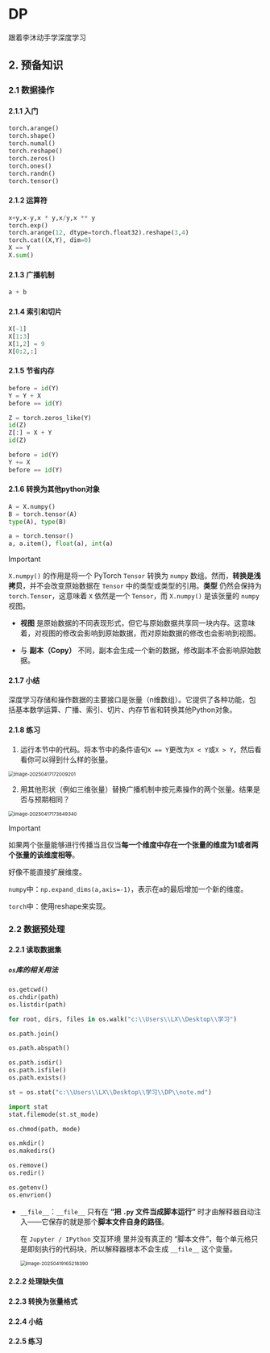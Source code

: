 # DP
跟着李沐动手学深度学习

## 2. 预备知识

### 2.1 数据操作

#### 2.1.1 入门

```python
torch.arange()
torch.shape()
torch.numal()
torch.reshape()
torch.zeros()
torch.ones()
torch.randn()
torch.tensor()
```

#### 2.1.2 运算符

```python
x+y,x-y,x * y,x/y,x ** y
torch.exp()
torch.arange(12, dtype=torch.float32).reshape(3,4)
torch.cat((X,Y), dim=0)
X == Y
X.sum()
```

#### 2.1.3 广播机制

```python
a + b
```

#### 2.1.4 索引和切片

```python
X[-1]
X[1:3]
X[1,2] = 9
X[0:2,:]
```

#### 2.1.5 节省内存

```python
before = id(Y)
Y = Y + X
before == id(Y)

Z = torch.zeros_like(Y)
id(Z)
Z[:] = X + Y
id(Z)

before = id(Y)
Y += X
before == id(Y)    
```

#### 2.1.6 转换为其他python对象

```python
A = X.numpy()
B = torch.tensor(A)
type(A), type(B)

a = torch.tensor()
a, a.item(), float(a), int(a)
```

> [!IMPORTANT]
>
> `X.numpy()` 的作用是将一个 PyTorch `Tensor` 转换为 `numpy` 数组。然而，**转换是浅拷贝**，并不会改变原始数据在 `Tensor` 中的类型或类型的引用。**类型** 仍然会保持为 `torch.Tensor`，这意味着 `X` 依然是一个 `Tensor`，而 `X.numpy()` 是该张量的 `numpy` 视图。
>
> - **视图** 是原始数据的不同表现形式，但它与原始数据共享同一块内存。这意味着，对视图的修改会影响到原始数据，而对原始数据的修改也会影响到视图。
>
> - 与 **副本（Copy）** 不同，副本会生成一个新的数据，修改副本不会影响原始数据。

#### 2.1.7 小结

深度学习存储和操作数据的主要接口是张量（n维数组）。它提供了各种功能，包括基本数学运算、广播、索引、切片、内存节省和转换其他Python对象。

#### 2.1.8 练习

1. 运行本节中的代码。将本节中的条件语句`X == Y`更改为`X < Y`或`X > Y`，然后看看你可以得到什么样的张量。

<img src="pictures\image-20250417172009201.png" alt="image-20250417172009201" style="zoom:67%;" />

2. 用其他形状（例如三维张量）替换广播机制中按元素操作的两个张量。结果是否与预期相同？

<img src="pictures\image-20250417173649340.png" alt="image-20250417173649340" style="zoom: 67%;" />

> [!IMPORTANT]
>
> 如果两个张量能够进行传播当且仅当**每一个维度中存在一个张量的维度为1或者两个张量的该维度相等**。
>
> 好像不能直接扩展维度。
>
> `numpy`中：`np.expand_dims(a,axis=-1)`，表示在a的最后增加一个新的维度。
>
> `torch`中：使用reshape来实现。

### 2.2 数据预处理

#### 2.2.1 读取数据集

##### `os`库的相关用法

```python
os.getcwd()
os.chdir(path)
os.listdir(path)

for root, dirs, files in os.walk("c:\\Users\\LX\\Desktop\\学习")

os.path.join()

os.path.abspath()

os.path.isdir()
os.path.isfile()
os.path.exists()

st = os.stat("c:\\Users\\LX\\Desktop\\学习\\DP\\note.md")

import stat
stat.filemode(st.st_mode)

os.chmod(path, mode)

os.mkdir()
os.makedirs()

os.remove()
os.redir()

os.getenv()
os.envrion()
```

- `__file__`：`__file__` 只有在 **“把 `.py` 文件当成脚本运行”** 时才由解释器自动注入——它保存的就是那个**脚本文件自身的路径**。

  在 `Jupyter / IPython` 交互环境 里并没有真正的 “脚本文件”，每个单元格只是即刻执行的代码块，所以解释器根本不会生成 `__file__` 这个变量。

  <img src="pictures\image-20250419165218390.png" alt="image-20250419165218390" style="zoom: 67%;" />



#### 2.2.2 处理缺失值

#### 2.2.3 转换为张量格式

#### 2.2.4 小结

#### 2.2.5 练习

